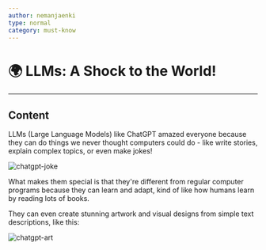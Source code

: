 ```yaml
---
author: nemanjaenki
type: normal
category: must-know
---
```


# 🌍 LLMs: A Shock to the World!

---

## Content

LLMs (Large Language Models) like ChatGPT amazed everyone because they can do things we never thought computers could do - like write stories, explain complex topics, or even make jokes!

![chatgpt-joke](https://img.enkipro.com/d0d3ab789ffec924b03e0d00112d2f7a.png)

What makes them special is that they're different from regular computer programs because they can learn and adapt, kind of like how humans learn by reading lots of books. 

They can even create stunning artwork and visual designs from simple text descriptions, like this:

![chatgpt-art](https://img.enkipro.com/b2e272d0825622140339823e9daaf0a1.png)

